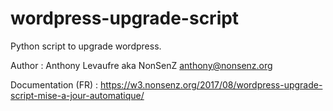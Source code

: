 # wordpress-upgrade-script
Python script to upgrade wordpress.

Author : Anthony Levaufre aka NonSenZ <anthony@nonsenz.org>

Documentation (FR) : https://w3.nonsenz.org/2017/08/wordpress-upgrade-script-mise-a-jour-automatique/
